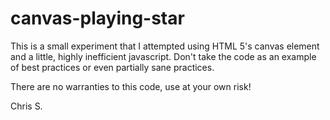 canvas-playing-star
===================

This is a small experiment that I attempted using HTML 5's canvas element and a little, highly inefficient javascript.  Don't take the code as an example of best practices or even partially sane practices.

There are no warranties to this code, use at your own risk!

Chris S.
